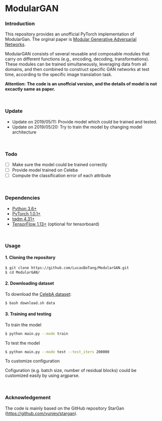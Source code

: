 # ModularGAN

### Introduction
This repository provides an unofficial PyTorch implementation of ModularGan. The orginal paper is [Modular Generative Adversarial Networks](https://arxiv.org/pdf/1804.03343.pdf).

ModularGAN consists of several reusable and composable modules that carry on different functions (e.g., encoding, decoding, transformations). These modules can be trained simultaneously, leveraging data from all domains, and then combined to construct specific GAN networks at test time, according to the specific image translation task. 

**Attention:** **The code is an unoffcial version, and the details of model is not excactly same as paper.**

<br />

### Update
- Update on 2019/05/11: Provide model which could be trained and tested.
- Update on 2019/05/20: Try to train the model by changing model architecture

<br />

### Todo
- [ ] Make sure the model could be trained correctly
- [ ] Provide model trained on Celeba
- [ ] Compute the classification error of each attribute

<br />

### Dependencies
* [Python 3.6+](https://www.continuum.io/downloads)
* [PyTorch 1.0.1+](http://pytorch.org/)
* [tqdm 4.31+](https://tqdm.github.io/)
* [TensorFlow 1.13+](https://www.tensorflow.org/) (optional for tensorboard)

<br />

### Usage

#### 1. Cloning the repository
```bash
$ git clone https://github.com/LucasBoTang/ModularGAN.git
$ cd ModularGAN/
```

#### 2. Downloading dataset
To download the [CelebA dataset](http://mmlab.ie.cuhk.edu.hk/projects/CelebA.html):
```bash
$ bash download.sh data
```

#### 3. Training and testing
To train the model
```bash
$ python main.py --mode train
```

To test the model
```bash
$ python main.py --mode test --test_iters 200000
```

To customize configuration

Cofiguration (e.g. batch size, number of residual blocks) could be customized easily by using argparse.

<br />

### Acknowledgement
The code is mainly based on the GitHub repository StarGan (https://github.com/yunjey/stargan).

